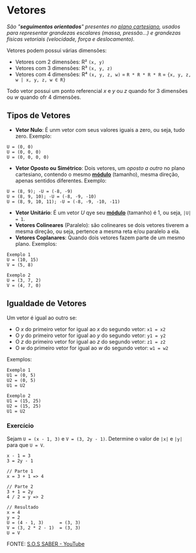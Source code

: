 # Vetores

*São "**seguimentos orientados**" presentes no <u>plano cartesiano</u>, usados para representar grandezas escalares (massa, pressão...) e grandezas físicas vetoriais (velocidade, força e deslocamento).*

Vetores podem possui várias dimensões:
* Vetores com 2 dimensões: R² `(x, y)`
* Vetores com 3 dimensões: R³ `(x, y, z)`
* Vetores com 4 dimensões: R⁴ `(x, y, z, w)` = `R * R * R * R` = `{x, y, z, w | x, y, z, w ∈ R}`

Todo vetor possui um ponto referencial *x* e *y* ou *z* quando for 3 dimensões ou *w* quando ofr 4 dimensões.

## Tipos de Vetores

* **Vetor Nulo**: É unm vetor com seus valores iguais a zero, ou seja, tudo zero. Exemplo:
```
U = (0, 0)
U = (0, 0, 0)
U = (0, 0, 0, 0)
```
* **Vetor Oposto ou Simétrico**: Dois vetores, um *oposto a outro* no plano cartesiano, contendo o mesmo <u>**módulo**</u> (tamanho), mesma direção, apenas sentidos diferentes. Exemplo:
```
U = (8, 9); -U = (-8, -9)
U = (8, 9, 10); -U = (-8, -9, -10)
U = (8, 9, 10, 11); -U = (-8, -9, -10, -11)
```
* **Vetor Unitário**: É um vetor *U* qye seu <u>**módulo**</u> (tamanho) é 1, ou seja, `|U| = 1`.
* **Vetores Colineares** (Paralelo): são colineares se dois vetores tiverem a mesma direção, ou seja, pertence a mesma reta e/ou paralelo a ela.
* **Vetores Coplanares**: Quando dois vetores fazem parte de um mesmo plano. Exemplos:
```
Exemplo 1
U = (10, 15)
V = (5, 8)
```
```
Exemplo 2
U = (3, 7, 2)
V = (4, 7, 0)
```

##  Igualdade de Vetores

Um vetor é igual ao outro se:
* O *x* do primeiro vetor for igual ao *x* do segundo vetor: `x1 = x2`
* O *y* do primeiro vetor for igual ao *y* do segundo vetor: `y1 = y2`
* O *z* do primeiro vetor for igual ao *z* do segundo vetor: `z1 = z2`
* O *w* do primeiro vetor for igual ao *w* do segundo vetor: `w1 = w2`

Exemplos:
```
Exemplo 1
U1 = (0, 5)
U2 = (0, 5)
U1 = U2
```
```
Exemplo 2
U1 = (15, 25)
U2 = (15, 25)
U1 = U2
```

### Exercício
Sejam `U = (x - 1, 3)` e `V = (3, 2y - 1)`. Determine o valor de `|x|` e `|y|` para que `U = V`.
```
x - 1 = 3
3 = 2y - 1

// Parte 1
x = 3 + 1 => 4

// Parte 2
3 + 1 = 2y
4 / 2 = y => 2

// Resultado
x = 4
y = 2
U = (4 - 1, 3)      = (3, 3)
V = (3, 2 * 2 - 1)  = (3, 3)
U = V
```

FONTE: [S.O.S SABER - YouTube](https://www.youtube.com/watch?v=S6TdSAY-RnU&list=PLO3hBdfBc4pFef1zn1oZyYXLomL9MiX-C&index=2)